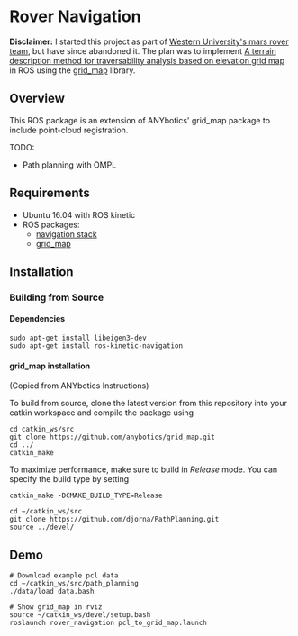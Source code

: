 # Rover Navigation

**Disclaimer:** I started this project as part of [Western University's mars rover team](wemars.org), but have since abandoned it. The plan was to implement [A terrain description method for traversability analysis based on elevation grid map](https://github.com/djorna/rover_navigation/blob/master/papers/Terrain.pdf) in ROS using the [grid_map](http://wiki.ros.org/grid_map) library.

## Overview

This ROS package is an extension of ANYbotics' grid_map package to include point-cloud registration. 

TODO:
* Path planning with OMPL

## Requirements
* Ubuntu 16.04 with ROS kinetic
* ROS packages:  
  * [navigation stack](http://wiki.ros.org/navigation)
  * [grid_map](https://github.com/ANYbotics/grid_map)


## Installation

### Building from Source
#### Dependencies
```shell
sudo apt-get install libeigen3-dev
sudo apt-get install ros-kinetic-navigation
```
#### grid_map installation
(Copied from ANYbotics Instructions)

To build from source, clone the latest version from this repository into your catkin workspace and compile the package using

    cd catkin_ws/src
    git clone https://github.com/anybotics/grid_map.git
    cd ../
    catkin_make

To maximize performance, make sure to build in *Release* mode. You can specify the build type by setting

    catkin_make -DCMAKE_BUILD_TYPE=Release

```shell
cd ~/catkin_ws/src
git clone https://github.com/djorna/PathPlanning.git
source ../devel/
```

## Demo 

    # Download example pcl data
    cd ~/catkin_ws/src/path_planning
    ./data/load_data.bash

    # Show grid_map in rviz
    source ~/catkin_ws/devel/setup.bash
    roslaunch rover_navigation pcl_to_grid_map.launch
